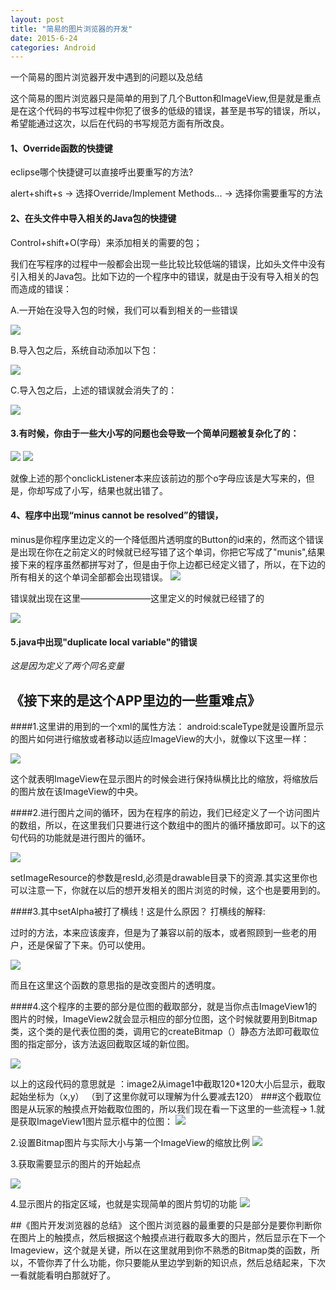 ```yaml
---
layout: post
title: "简易的图片浏览器的开发"
date: 2015-6-24
categories: Android
---
```

一个简易的图片浏览器开发中遇到的问题以及总结

<!-- more -->

这个简易的图片浏览器只是简单的用到了几个Button和ImageView,但是就是重点是在这个代码的书写过程中你犯了很多的低级的错误，甚至是书写的错误，所以，希望能通过这次，以后在代码的书写规范方面有所改良。



#### 1、Override函数的快捷键


eclipse哪个快捷键可以直接呼出要重写的方法?


alert+shift+s -> 选择Override/Implement Methods... -> 选择你需要重写的方法



#### 2、在头文件中导入相关的Java包的快捷键


Control+shift+O(字母）来添加相关的需要的包；


我们在写程序的过程中一般都会出现一些比较比较低端的错误，比如头文件中没有引入相关的Java包。比如下边的一个程序中的错误，就是由于没有导入相关的包而造成的错误：


A.一开始在没导入包的时候，我们可以看到相关的一些错误

![](http://img-storage.qiniudn.com/15-6-29/7037896.jpg)


B.导入包之后，系统自动添加以下包：

![](http://img-storage.qiniudn.com/15-6-29/87940740.jpg)

C.导入包之后，上述的错误就会消失了的：

![](http://img-storage.qiniudn.com/15-6-29/56480369.jpg)

#### 3.有时候，你由于一些大小写的问题也会导致一个简单问题被复杂化了的：
![](http://img-storage.qiniudn.com/15-6-29/31369990.jpg)
![](http://img-storage.qiniudn.com/15-6-29/91177517.jpg)

就像上述的那个onclickListener本来应该前边的那个o字母应该是大写来的，但是，你却写成了小写，结果也就出错了。

#### 4、程序中出现“minus cannot be resolved”的错误，
   minus是你程序里边定义的一个降低图片透明度的Button的id来的，然而这个错误是出现在你在之前定义的时候就已经写错了这个单词，你把它写成了"munis",结果接下来的程序虽然都拼写对了，但是由于你上边都已经定义错了，所以，在下边的所有相关的这个单词全部都会出现错误。
![](http://img-storage.qiniudn.com/15-6-29/15902976.jpg)

错误就出现在这里————————这里定义的时候就已经错了的

![](http://img-storage.qiniudn.com/15-6-29/83752679.jpg)



#### 5.java中出现"duplicate local variable"的错误
*这是因为定义了两个同名变量*

##            《接下来的是这个APP里边的一些重难点》

####1.这里讲的用到的一个xml的属性方法：
   android:scaleType就是设置所显示的图片如何进行缩放或者移动以适应ImageView的大小，就像以下这里一样：


![](http://img-storage.qiniudn.com/15-6-29/26697264.jpg)

   这个就表明ImageView在显示图片的时候会进行保持纵横比比的缩放，将缩放后的图片放在该ImageView的中央。

####2.进行图片之间的循环，因为在程序的前边，我们已经定义了一个访问图片的数组，所以，在这里我们只要进行这个数组中的图片的循环播放即可。以下的这句代码的功能就是进行图片的循环。


![](http://img-storage.qiniudn.com/15-6-29/18199706.jpg)


   setImageResource的参数是resId,必须是drawable目录下的资源.其实这里你也可以注意一下，你就在以后的想开发相关的图片浏览的时候，这个也是要用到的。

####3.其中setAlpha被打了横线！这是什么原因？
打横线的解释:


过时的方法，本来应该废弃，但是为了兼容以前的版本，或者照顾到一些老的用户，还是保留了下来。仍可以使用。

![](http://img-storage.qiniudn.com/15-6-29/86024753.jpg)


而且在这里这个函数的意思指的是改变图片的透明度。

####4.这个程序的主要的部分是位图的截取部分，就是当你点击ImageView1的图片的时候，ImageView2就会显示相应的部分位图，这个时候就要用到Bitmap类，这个类的是代表位图的类，调用它的createBitmap（）静态方法即可截取位图的指定部分，该方法返回截取区域的新位图。

![](http://img-storage.qiniudn.com/15-6-29/86431951.jpg)

以上的这段代码的意思就是 ：image2从image1中截取120*120大小后显示，截取起始坐标为（x,y）
（到了这里你就可以理解为什么要减去120）
###这个截取位图是从玩家的触摸点开始截取位图的，所以我们现在看一下这里的一些流程->
1.就是获取ImageView1图片显示框中的位图：
![](http://img-storage.qiniudn.com/15-6-29/81710144.jpg)

2.设置Bitmap图片与实际大小与第一个ImageView的缩放比例
![](http://img-storage.qiniudn.com/15-6-29/37929818.jpg)


3.获取需要显示的图片的开始起点

![](http://img-storage.qiniudn.com/15-6-29/15064619.jpg)


4.显示图片的指定区域，也就是实现简单的图片剪切的功能
![](http://img-storage.qiniudn.com/15-6-29/86715992.jpg)


##《图片开发浏览器的总结》
   这个图片浏览器的最重要的只是部分是要你判断你在图片上的触摸点，然后根据这个触摸点进行截取多大的图片，然后显示在下一个Imageview，这个就是关键，所以在这里就用到你不熟悉的Bitmap类的函数，所以，不管你弄了什么功能，你只要能从里边学到新的知识点，然后总结起来，下次一看就能看明白那就好了。